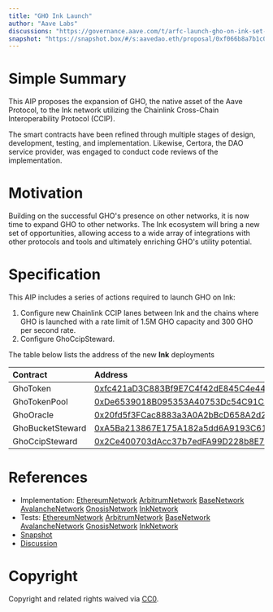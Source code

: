 ```yaml
---
title: "GHO Ink Launch"
author: "Aave Labs"
discussions: "https://governance.aave.com/t/arfc-launch-gho-on-ink-set-aci-as-emissions-manager-for-rewards/22664"
snapshot: "https://snapshot.box/#/s:aavedao.eth/proposal/0xf066b8a7b1c0f3d4edff72a047809e3e1f57578d2335fd769e23561a25efb795"
---
```


# Simple Summary

This AIP proposes the expansion of GHO, the native asset of the Aave Protocol, to the Ink network utilizing the Chainlink Cross-Chain Interoperability Protocol (CCIP).

The smart contracts have been refined through multiple stages of design, development, testing, and implementation. Likewise, Certora, the DAO service provider, was engaged to conduct code reviews of the implementation.

# Motivation

Building on the successful GHO's presence on other networks, it is now time to expand GHO to other networks. The Ink ecosystem will bring a new set of opportunities, allowing access to a wide array of integrations with other protocols and tools and ultimately enriching GHO's utility potential.

# Specification

This AIP includes a series of actions required to launch GHO on Ink:

1. Configure new Chainlink CCIP lanes between Ink and the chains where GHO is launched with a rate limit of 1.5M GHO capacity and 300 GHO per second rate.
2. Configure GhoCcipSteward.

The table below lists the address of the new **Ink** deployments

| Contract         | Address                                                                                                                         |
| :--------------- | :------------------------------------------------------------------------------------------------------------------------------ |
| GhoToken         | [0xfc421aD3C883Bf9E7C4f42dE845C4e4405799e73](https://explorer.inkonchain.com/addres/0xfc421aD3C883Bf9E7C4f42dE845C4e4405799e73) |
| GhoTokenPool     | [0xDe6539018B095353A40753Dc54C91C68c9487D4E](https://explorer.inkonchain.com/addres/0xDe6539018B095353A40753Dc54C91C68c9487D4E) |
| GhoOracle        | [0x20fd5f3FCac8883a3A0A2bBcD658A2d2c6EFa6B6](https://explorer.inkonchain.com/addres/0x20fd5f3FCac8883a3A0A2bBcD658A2d2c6EFa6B6) |
| GhoBucketSteward | [0xA5Ba213867E175A182a5dd6A9193C6158738105A](https://explorer.inkonchain.com/addres/0xA5Ba213867E175A182a5dd6A9193C6158738105A) |
| GhoCcipSteward   | [0x2Ce400703dAcc37b7edFA99D228b8E70a4d3831B](https://explorer.inkonchain.com/addres/0x2Ce400703dAcc37b7edFA99D228b8E70a4d3831B) |

# References

- Implementation: [EthereumNetwork](https://github.com/bgd-labs/aave-proposals-v3/blob/main/src/20250814_Multi_GHOInkLaunch/remote-lanes/Ethereum_Ink_AaveV3GHOLane_20250814.sol) [ArbitrumNetwork](https://github.com/bgd-labs/aave-proposals-v3/blob/main/src/20250814_Multi_GHOInkLaunch/remote-lanes/Arbitrum_Ink_AaveV3GHOLane_20250814.sol) [BaseNetwork](https://github.com/bgd-labs/aave-proposals-v3/blob/main/src/20250814_Multi_GHOInkLaunch/remote-lanes/Base_Ink_AaveV3GHOLane_20250814.sol) [AvalancheNetwork](https://github.com/bgd-labs/aave-proposals-v3/blob/main/src/20250814_Multi_GHOInkLaunch/remote-lanes/Avalanche_Ink_AaveV3GHOLane_20250814.sol) [GnosisNetwork](https://github.com/bgd-labs/aave-proposals-v3/blob/main/src/20250814_Multi_GHOInkLaunch/remote-lanes/Gnosis_Ink_AaveV3GHOLane_20250814.sol) [InkNetwork](https://github.com/bgd-labs/aave-proposals-v3/blob/main/src/20250814_Multi_GHOInkLaunch/AaveV3Ink_GHOInkLaunch_20250814.sol)
- Tests: [EthereumNetwork](https://github.com/bgd-labs/aave-proposals-v3/blob/main/src/20250814_Multi_GHOInkLaunch/tests/remote-lanes/Ethereum_Ink_AaveV3GHOLane_20250814.t.sol) [ArbitrumNetwork](https://github.com/bgd-labs/aave-proposals-v3/blob/main/src/20250814_Multi_GHOInkLaunch/tests/remote-lanes/Arbitrum_Ink_AaveV3GHOLane_20250814.t.sol) [BaseNetwork](https://github.com/bgd-labs/aave-proposals-v3/blob/main/src/20250814_Multi_GHOInkLaunch/tests/remote-lanes/Base_Ink_AaveV3GHOLane_20250814.t.sol) [AvalancheNetwork](https://github.com/bgd-labs/aave-proposals-v3/blob/main/src/20250814_Multi_GHOInkLaunch/tests/remote-lanes/Avalanche_Ink_AaveV3GHOLane_20250814.t.sol) [GnosisNetwork](https://github.com/bgd-labs/aave-proposals-v3/blob/main/src/20250814_Multi_GHOInkLaunch/tests/remote-lanes/Gnosis_Ink_AaveV3GHOLane_20250814.t.sol) [InkNetwork](https://github.com/bgd-labs/aave-proposals-v3/blob/main/src/20250814_Multi_GHOInkLaunch/tests/AaveV3Ink_GHOInkLaunch_20250814.t.sol)
- [Snapshot](https://snapshot.box/#/s:aavedao.eth/proposal/0xf066b8a7b1c0f3d4edff72a047809e3e1f57578d2335fd769e23561a25efb795)
- [Discussion](https://governance.aave.com/t/arfc-launch-gho-on-ink-set-aci-as-emissions-manager-for-rewards/22664)

# Copyright

Copyright and related rights waived via [CC0](https://creativecommons.org/publicdomain/zero/1.0/).
